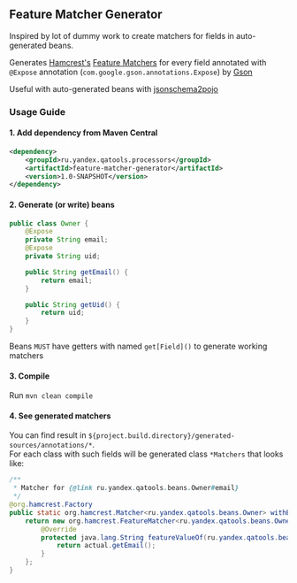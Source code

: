 ## Feature Matcher Generator

Inspired by lot of dummy work to create matchers for fields in auto-generated beans. 

Generates [Hamcrest's](http://hamcrest.org/JavaHamcrest/) [Feature Matchers](http://hamcrest.org/JavaHamcrest/javadoc/1.3/org/hamcrest/FeatureMatcher.html) 
for every field annotated with `@Expose` annotation (`com.google.gson.annotations.Expose`) by [Gson](https://code.google.com/p/google-gson/) 

Useful with auto-generated beans with [jsonschema2pojo](https://github.com/joelittlejohn/jsonschema2pojo) 

### Usage Guide

#### 1. Add dependency from Maven Central
```xml 
<dependency>
    <groupId>ru.yandex.qatools.processors</groupId>
    <artifactId>feature-matcher-generator</artifactId>
    <version>1.0-SNAPSHOT</version>
</dependency>
```

#### 2. Generate (or write) beans

```java 
public class Owner {
    @Expose
    private String email;
    @Expose
    private String uid;

    public String getEmail() {
        return email;
    }

    public String getUid() {
        return uid;
    }
}
``` 

Beans `MUST` have getters with named `get[Field]()` to generate working matchers

#### 3. Compile

Run `mvn clean compile`

#### 4. See generated matchers

You can find result in `${project.build.directory}/generated-sources/annotations/*`.  
For each class with such fields will be generated class `*Matchers` that looks like: 

```java
/**
 * Matcher for {@link ru.yandex.qatools.beans.Owner#email}
 */
@org.hamcrest.Factory
public static org.hamcrest.Matcher<ru.yandex.qatools.beans.Owner> withEmail(org.hamcrest.Matcher<java.lang.String> matcher) {
    return new org.hamcrest.FeatureMatcher<ru.yandex.qatools.beans.Owner, java.lang.String>(matcher, "email", "email") {
        @Override
        protected java.lang.String featureValueOf(ru.yandex.qatools.beans.Owner actual) {
            return actual.getEmail();
        }
    };
}
```